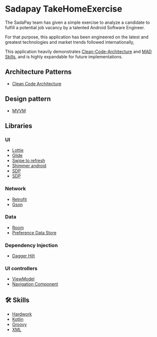 
# Sadapay TakeHomeExercise

The SadaPay team has given a simple exercise to analyze a candidate to fulfill a potential job vacancy by a talented Android Software Engineer. 

For that purpose, this application has been engineered on the latest and greatest technologies and market trends followed internationally,

 This application heavily demonstrates [Clean-Code-Architecture](https://blog.cleancoder.com/uncle-bob/2012/08/13/the-clean-architecture.html) and [MAD Skills](https://developer.android.com/series/mad-skills), and is highly expandable for future implementations. 

## Architecture Patterns
 - [Clean Code Architecture](https://blog.cleancoder.com/uncle-bob/2012/08/13/the-clean-architecture.html)

## Design pattern
 - [MVVM](https://developer.android.com/topic/libraries/architecture/viewmodel)


## Libraries

### UI
 - [Lottie](https://github.com/airbnb/lottie-android)
 - [Glide](https://github.com/bumptech/glide)
 - [Swipe to refresh](https://developer.android.com/jetpack/androidx/releases/swiperefreshlayout)
 - [Shimmer android](https://facebook.github.io/shimmer-android/)
 - [SDP](https://github.com/intuit/ssp)
 - [SDP](https://github.com/intuit/sdp)
 

### Network
 - [Retrofit](https://square.github.io/retrofit/)
 - [Gson](https://github.com/google/gson)

### Data
 - [Room](https://developer.android.com/jetpack/androidx/releases/room)
 - [Preference Data Store](https://developer.android.com/jetpack/androidx/releases/datastore)

### Dependency Injection
 - [Dagger Hilt](https://developer.android.com/training/dependency-injection/hilt-android)

### UI controllers
 - [ViewModel](https://developer.android.com/topic/libraries/architecture/viewmodel)
 - [Navigation Component](https://developer.android.com/jetpack/androidx/releases/navigation)



## 🛠 Skills
 - [Hardwork](https://github.com/AafaaqAli)
 - [Kotlin](https://kotlinlang.org/)
 - [Groovy](https://groovy-lang.org/)
 - [XML](https://www.w3schools.com/xml/xml_whatis.asp)


